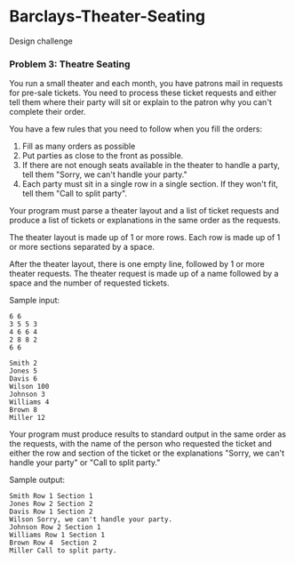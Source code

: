 # Barclays-Theater-Seating
Design challenge

### Problem 3: Theatre Seating

You run a small theater and each month, you have patrons mail in requests for pre-sale tickets.  You need to process these ticket requests and either tell them where their party will sit or explain to the patron why you can't complete their order.

You have a few rules that you need to follow when you fill the orders:
1.	Fill as many orders as possible
2.	Put parties as close to the front as possible.
3.	If there are not enough seats available in the theater to handle a party, tell them "Sorry, we can't handle your party."
4.	Each party must sit in a single row in a single section.  If they won't fit, tell them "Call to split party".

Your program must parse a theater layout and a list of ticket requests and produce a list of tickets or explanations in the same order as the requests.

The theater layout is made up of 1 or more rows.  Each row is made up of 1 or more sections separated by a space.

After the theater layout, there is one empty line, followed by 1 or more theater requests.  The theater request is made up of a name followed by a space and the number of requested tickets.


Sample input:
```
6 6
3 5 5 3
4 6 6 4
2 8 8 2
6 6

Smith 2
Jones 5
Davis 6
Wilson 100
Johnson 3
Williams 4
Brown 8
Miller 12
```

Your program must produce results to standard output in the same order as the requests, with the name of the person who requested the ticket and either the row and section of the ticket or the explanations "Sorry, we can't handle your party" or "Call to split party."


Sample output:

```
Smith Row 1 Section 1
Jones Row 2 Section 2
Davis Row 1 Section 2
Wilson Sorry, we can't handle your party.
Johnson Row 2 Section 1
Williams Row 1 Section 1
Brown Row 4  Section 2
Miller Call to split party.
